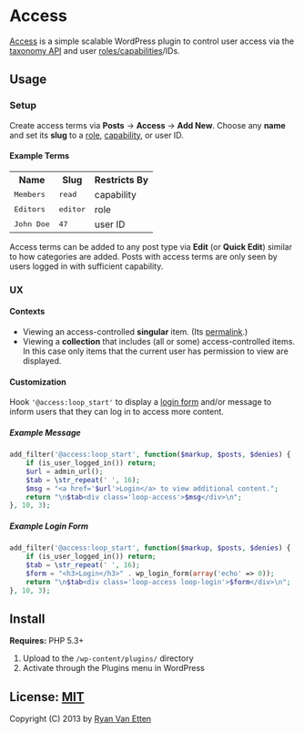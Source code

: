 # Access

[Access](../../) is a simple scalable WordPress plugin to control user access via the [taxonomy API](http://codex.wordpress.org/Taxonomies) and user [roles/capabilities](http://codex.wordpress.org/Roles_and_Capabilities)/IDs.

## Usage

### Setup

Create access terms via <b>Posts</b> &rarr; <b>Access</b> &rarr; <b>Add New</b>. Choose any <b>name</b> and set its <b>slug</b> to a [role](http://codex.wordpress.org/Roles_and_Capabilities#Roles), [capability](http://codex.wordpress.org/Roles_and_Capabilities#Capabilities), or user ID. 

#### Example Terms

<table>
    <tr>
        <th scope="col">Name</th>
        <th scope="col">Slug</th>
        <th scope="col">Restricts By</th>
    </tr>
    <tr>
        <td><kbd>Members</kbd></td>
        <td><kbd>read</kbd></td>
        <td>capability</td>
    </tr>
    <tr>
        <td><kbd>Editors</kbd></td>
        <td><kbd>editor</kbd></td>
        <td>role</td>
    </tr>
    <tr>
        <td><kbd>John Doe</kbd></td>
        <td><kbd>47</kbd></td>
        <td>user ID</td>
    </tr>
</table>

Access terms can be added to any post type via <b>Edit</b> (or <b>Quick Edit</b>) similar to how categories are added. Posts with access terms are only seen by users logged in with sufficient capability.

### UX

#### Contexts

- Viewing an access-controlled <b>singular</b> item. (Its [permalink](http://en.wikipedia.org/wiki/Permalink).)
- Viewing a <b>collection</b> that includes (all or some) access-controlled items. In this case only items that the current user has permission to view are displayed.

#### Customization

Hook `'@access:loop_start'` to display a [login form](http://codex.wordpress.org/Function_Reference/wp_login_form) and/or message to inform users that they can log in to access more content.

##### Example Message

```php
add_filter('@access:loop_start', function($markup, $posts, $denies) {
    if (is_user_logged_in()) return;
    $url = admin_url();
    $tab = \str_repeat(' ', 16);
    $msg = "<a href='$url'>Login</a> to view additional content.";
    return "\n$tab<div class='loop-access'>$msg</div>\n";
}, 10, 3);
```

##### Example Login Form 

```php
add_filter('@access:loop_start', function($markup, $posts, $denies) {
    if (is_user_logged_in()) return;
    $tab = \str_repeat(' ', 16);
    $form = "<h3>Login</h3>" . wp_login_form(array('echo' => 0));
    return "\n$tab<div class='loop-access loop-login'>$form</div>\n";
}, 10, 3);
```

## Install

<b>Requires:</b> PHP 5.3+

1. Upload to the `/wp-content/plugins/` directory
1. Activate through the Plugins menu in WordPress

## License: [MIT](http://opensource.org/licenses/MIT)

Copyright (C) 2013 by [Ryan Van Etten](https://github.com/ryanve)